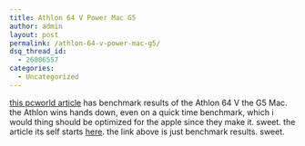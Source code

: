```yaml
---
title: Athlon 64 V Power Mac G5
author: admin
layout: post
permalink: /athlon-64-v-power-mac-g5/
dsq_thread_id:
  - 26006557
categories:
  - Uncategorized
---
```

[this pcworld article][1] has benchmark results of the Athlon 64 V the G5 Mac. the Athlon wins hands down, even on a quick time benchmark, which i would thing should be optimized for the apple since they make it. sweet. the article its self starts [here][2]. the link above is just benchmark results. sweet.

 [1]: http://www.pcworld.com/news/article/0,aid,112749,pg,8,00.asp
 [2]: http://www.pcworld.com/news/article/0,aid,112749,pg,1,00.asp